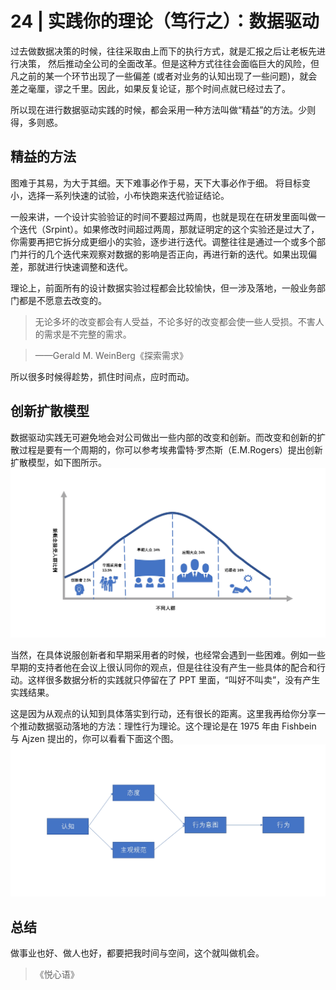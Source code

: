 # 24 | 实践你的理论（笃行之）：数据驱动

过去做数据决策的时候，往往采取由上而下的执行方式，就是汇报之后让老板先进行决策，
然后推动全公司的全面改革。但是这种方式往往会面临巨大的风险，但凡之前的某一个环节出现了一些偏差
(或者对业务的认知出现了一些问题)，就会差之毫厘，谬之千里。因此，如果反复论证，那个时间点就已经过去了。

所以现在进行数据驱动实践的时候，都会采用一种方法叫做“精益”的方法。少则得，多则惑。

## 精益的方法
图难于其易，为大于其细。天下难事必作于易，天下大事必作于细。
将目标变小，选择一系列快速的试验，小布快跑来迭代验证结论。

一般来讲，一个设计实验验证的时间不要超过两周，也就是现在在研发里面叫做一个迭代（Srpint）。如果修改时间超过两周，那就证明定的这个实验还是过大了，你需要再把它拆分成更细小的实验，逐步进行迭代。调整往往是通过一个或多个部门并行的几个迭代来观察对数据的影响是否正向，再进行新的迭代。如果出现偏差，那就进行快速调整和迭代。

理论上，前面所有的设计数据实验过程都会比较愉快，但一涉及落地，一般业务部门都是不愿意去改变的。

>无论多坏的改变都会有人受益，不论多好的改变都会使一些人受损。不害人的需求是不完整的需求。 

>——Gerald M. WeinBerg《探索需求》


所以很多时候得趁势，抓住时间点，应时而动。

## 创新扩散模型

数据驱动实践无可避免地会对公司做出一些内部的改变和创新。而改变和创新的扩散过程是要有一个周期的，你可以参考埃弗雷特·罗杰斯（E.M.Rogers）提出创新扩散模型，如下图所示。
![avatar](../image/../images/24_justdoit.png)


当然，在具体说服创新者和早期采用者的时候，也经常会遇到一些困难。例如一些早期的支持者他在会议上很认同你的观点，但是往往没有产生一些具体的配合和行动。这样很多数据分析的实践就只停留在了 PPT 里面，“叫好不叫卖”，没有产生实践结果。

这是因为从观点的认知到具体落实到行动，还有很长的距离。这里我再给你分享一个推动数据驱动落地的方法：理性行为理论。这个理论是在 1975 年由 Fishbein 与 Ajzen 提出的，你可以看看下面这个图。
![avatar](../image/../images/24_justdoit01.png)

## 总结
做事业也好、做人也好，都要把我时间与空间，这个就叫做机会。
>  《悦心语》

